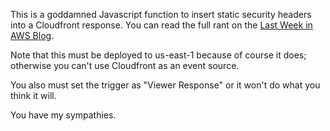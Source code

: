 This is a goddamned Javascript function to insert static security headers into a Cloudfront response. You can read the full rant on the [Last Week in AWS Blog](https://lastweekinaws.com/blog/a-static-headache.html).

Note that this must be deployed to us-east-1 because of course it does; otherwise you can't use Cloudfront as an event source.

You also must set the trigger as "Viewer Response" or it won't do what you think it will. 

You have my sympathies.
